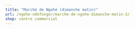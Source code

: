 ```yaml
---
title: "Marché de Ngohé (dimanche matin)"
url: /ngohe-ndofongor/marche-de-ngohe-dimanche-matin-2/
shop: centre commercial
---
```

